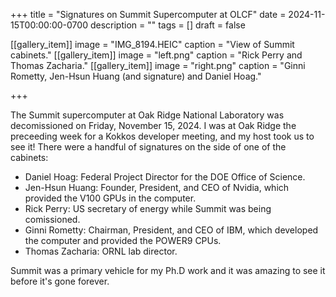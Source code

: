 +++
title = "Signatures on Summit Supercomputer at OLCF"
date = 2024-11-15T00:00:00-0700
description = ""
tags = []
draft = false


[[gallery_item]]
image = "IMG_8194.HEIC"
caption = "View of Summit cabinets."
[[gallery_item]]
image = "left.png"
caption = "Rick Perry and Thomas Zacharia."
[[gallery_item]]
image = "right.png"
caption = "Ginni Rometty, Jen-Hsun Huang (and signature) and Daniel Hoag."

+++

The Summit supercomputer at Oak Ridge National Laboratory was decomissioned on Friday, November 15, 2024.
I was at Oak Ridge the preceeding week for a Kokkos developer meeting, and my host took us to see it!
There were a handful of signatures on the side of one of the cabinets:

* Daniel Hoag: Federal Project Director for the DOE Office of Science.
* Jen-Hsun Huang: Founder, President, and CEO of Nvidia, which provided the V100 GPUs in the computer.
* Rick Perry: US secretary of energy while Summit was being comissioned.
* Ginni Rometty: Chairman, President, and CEO of IBM, which developed the computer and provided the POWER9 CPUs.
* Thomas Zacharia: ORNL lab director.

Summit was a primary vehicle for my Ph.D work and it was amazing to see it before it's gone forever.
